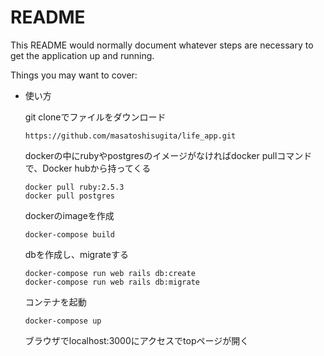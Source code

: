 # README

This README would normally document whatever steps are necessary to get the
application up and running.

Things you may want to cover:

* 使い方

  git cloneでファイルをダウンロード

  ```
  https://github.com/masatoshisugita/life_app.git
  ```

  dockerの中にrubyやpostgresのイメージがなければdocker pullコマンドで、Docker hubから持ってくる

  ```
  docker pull ruby:2.5.3
  docker pull postgres
  ```
  dockerのimageを作成

  ```
  docker-compose build
  ```

  dbを作成し、migrateする

  ```
  docker-compose run web rails db:create
  docker-compose run web rails db:migrate
  ```

  コンテナを起動

  ```
  docker-compose up
  ```
  
  ブラウザでlocalhost:3000にアクセスでtopページが開く
